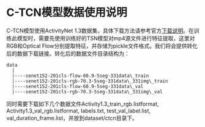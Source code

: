 # C-TCN模型数据使用说明

C-TCN模型使用ActivityNet 1.3数据集，具体下载方法请参考官方[下载说明](http://activity-net.org/index.html)。在训练此模型时，需要先使用训练好的TSN模型对mp4源文件进行特征提取，这里对RGB和Optical Flow分别提取特征，并存储为pickle文件格式。我们将会提供转化后的数据下载链接。转化后的数据文件目录结构为：

```
data
  |
  |----senet152-201cls-flow-60.9-5seg-331data\_train
  |----senet152-201cls-rgb-70.3-5seg-331data\_331img\_train
  |----senet152-201cls-flow-60.9-5seg-331data\_val
  |----senet152-201cls-rgb-70.3-5seg-331data\_331img\_val
```

同时需要下载如下几个数据文件Activity1.3\_train\_rgb.listformat, Activity1.3\_val\_rgb.listformat, labels.txt, test\_val\_label.list, val\_duration\_frame.list，并放到dataset/ctcn目录下。
